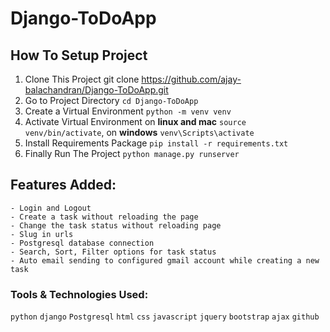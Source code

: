 # Django-ToDoApp

## How To Setup Project
1. Clone This Project git clone https://github.com/ajay-balachandran/Django-ToDoApp.git <br/>
2. Go to Project Directory `cd Django-ToDoApp`<br/>
3. Create a Virtual Environment `python -m venv venv`<br/>
4. Activate Virtual Environment on **linux and mac** `source venv/bin/activate`, on **windows** `venv\Scripts\activate`<br/>
5. Install Requirements Package `pip install -r requirements.txt`<br/>
6. Finally Run The Project `python manage.py runserver`<br/>

## Features Added:

    - Login and Logout 
    - Create a task without reloading the page 
    - Change the task status without reloading page
    - Slug in urls
    - Postgresql database connection
    - Search, Sort, Filter options for task status
    - Auto email sending to configured gmail account while creating a new task
   
### Tools & Technologies Used:

`python` `django` `Postgresql` `html` `css` `javascript` `jquery` `bootstrap` `ajax` `github`
